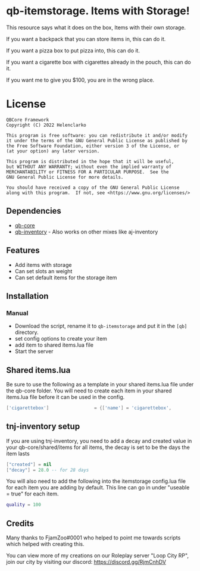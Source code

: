 # qb-itemstorage. Items with Storage!
This resource says what it does on the box, Items with their own storage.

If you want a backpack that you can store items in, this can do it.

If you want a pizza box to put pizza into, this can do it.

If you want a cigarette box with cigarettes already in the pouch, this can do it.

If you want me to give you $100, you are in the wrong place.

# License

    QBCore Framework
    Copyright (C) 2022 Helenclarko

    This program is free software: you can redistribute it and/or modify
    it under the terms of the GNU General Public License as published by
    the Free Software Foundation, either version 3 of the License, or
    (at your option) any later version.

    This program is distributed in the hope that it will be useful,
    but WITHOUT ANY WARRANTY; without even the implied warranty of
    MERCHANTABILITY or FITNESS FOR A PARTICULAR PURPOSE.  See the
    GNU General Public License for more details.

    You should have received a copy of the GNU General Public License
    along with this program.  If not, see <https://www.gnu.org/licenses/>

## Dependencies
- [qb-core](https://github.com/qbcore-framework/qb-core)
- [qb-inventory](https://github.com/qbcore-framework/qb-inventory) - Also works on other mixes like aj-inventory

## Features
- Add items with storage
- Can set slots an weight
- Can set default items for the storage item

## Installation
### Manual
- Download the script, rename it to `qb-itemstorage` and put it in the `[qb]` directory.
- set config options to create your item
- add item to shared items.lua file
- Start the server

## Shared items.lua
Be sure to use the following as a template in your shared items.lua file under the qb-core folder.
You will need to create each item in your shared items.lua file before it can be used in the config.

```lua
['cigarettebox'] 				 = {['name'] = 'cigarettebox', 			  	  	['label'] = 'Cigarette Box', 			['weight'] = 13, 		['type'] = 'item', 		['image'] = '69-brand-pack.png', 		['unique'] = true, 		['useable'] = true, 	['shouldClose'] = true,    ['combinable'] = nil,   ['description'] = 'A cigarette box for holding cigarettes'},
```

## tnj-inventory setup
If you are using tnj-inventory, you need to add a decay and created value in your qb-core/shared/items for all items, the decay is set to be the days the item lasts
```lua
["created"] = nil
["decay"] = 28.0 -- for 28 days
```

You will also need to add the following into the itemstorage config.lua file for each item you are adding by default. 
This line can go in under "useable = true" for each item.
```lua
quality = 100
```

## Credits
Many thanks to FjamZoo#0001 who helped to point me towards scripts which helped with creating this.

You can view more of my creations on our Roleplay server "Loop City RP", join our city by visiting our discord: https://discord.gg/RjmCnhDV
